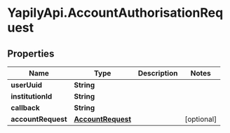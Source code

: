 # YapilyApi.AccountAuthorisationRequest

## Properties
Name | Type | Description | Notes
------------ | ------------- | ------------- | -------------
**userUuid** | **String** |  | 
**institutionId** | **String** |  | 
**callback** | **String** |  | 
**accountRequest** | [**AccountRequest**](AccountRequest.md) |  | [optional] 


